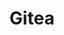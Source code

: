 ---
draft: false
title: Gitea
content:
  id: gitea
  name: Gitea
  website: https://gitea.io/
  short_description: Gitea is a painless self-hosted Git service. It is similar to GitHub, Bitbucket, and GitLab
---